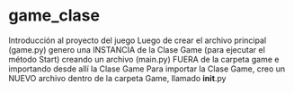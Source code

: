 # game_clase
Introducción al proyecto del juego
Luego de crear el archivo principal (game.py) genero una INSTANCIA de la Clase Game (para ejecutar el método Start) creando un archivo (main.py) FUERA de la carpeta game e importando desde allí la Clase Game
Para importar la Clase Game, creo un NUEVO archivo dentro de la carpeta Game, llamado __init__.py


